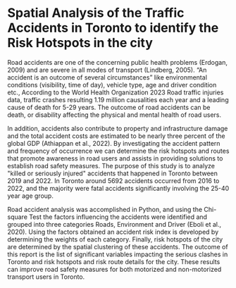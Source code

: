 # Spatial Analysis of the Traffic Accidents in Toronto to identify the Risk Hotspots in the city
Road accidents are one of the concerning public health problems (Erdogan, 2009) and are severe in all modes of transport (Lindberg, 2005). “An accident is an outcome of several circumstances” like environmental conditions (visibility, time of day), vehicle type, age and driver condition etc., According to the World Health Organization 2023 Road traffic injuries data, traffic crashes resulting 1.19 million causalities each year and a leading cause of death for 5-29 years. The outcome of road accidents can be death, or disability affecting the physical and mental health of road users. 

In addition, accidents also contribute to property and infrastructure damage and the total accident costs are estimated to be nearly three percent of the global GDP (Athiappan et al., 2022). By investigating the accident pattern and frequency of occurrence we can determine the risk hotspots and routes that promote awareness in road users and assists in providing solutions to establish road safety measures.  The purpose of this study is to analyze "killed or seriously injured" accidents that happened in Toronto between 2019 and 2022. In Toronto around 5692 accidents occurred from 2016 to 2022, and the majority were fatal accidents significantly involving the 25-40 year age group. 

Road accident analysis was accomplished in Python, and using the Chi-square Test the factors influencing the accidents were identified and grouped into three categories Roads, Environment and Driver (Eboli et al., 2020). Using the factors obtained an accident risk index is developed by determining the weights of each category. Finally, risk hotspots of the city are determined by the spatial clustering of these accidents. The outcome of this report is the list of significant variables impacting the serious clashes in Toronto and risk hotspots and risk route details for the city. These results can improve road safety measures for both motorized and non-motorized transport users in Toronto. 
